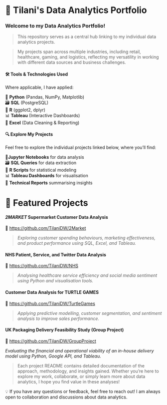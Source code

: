 # 🚀 Tilani's Data Analytics Portfolio

### Welcome to my Data Analytics Portfolio!

> This repository serves as a central hub linking to my individual data analytics projects.

> My projects span across multiple industries, including retail, healthcare, gaming, and logistics, reflecting my versatility in working with different data sources and business challenges.
 
#### 🛠 Tools & Technologies Used

Where applicable, I have applied:

🐍 **Python** (Pandas, NumPy, Matplotlib)  
🗃️ **SQL** (PostgreSQL)  
📜 **R** (ggplot2, dplyr)  
📊 **Tableau** (Interactive Dashboards)  
📑 **Excel** (Data Cleaning & Reporting)  
 
#### 🔍  Explore My Projects

Feel free to explore the individual projects linked below, where you’ll find:

📓**Jupyter Notebooks** for data analysis  
🗃️ **SQL Queries** for data extraction  
📜 **R Scripts** for statistical modeling  
📊 **Tableau Dashboards** for visualisation  
📄 **Technical Reports** summarising insights  
 
# 📌 Featured Projects

####  *2MARKET* Supermarket Customer Data Analysis 
🔗 https://github.com/TilaniDW/2Market

>*Exploring customer spending behaviours, marketing effectiveness, and product performance using SQL, Excel, and Tableau.*

#### NHS Patient, Service, and Twitter Data Analysis
🔗 https://github.com/TilaniDW/NHS

>*Analysing healthcare service efficiency and social media sentiment using Python and visualisation tools.*

#### Customer Data Analysis for TURTLE GAMES
🔗 https://github.com/TilaniDW/TurtleGames

>*Applying predictive modelling, customer segmentation, and sentiment analysis to improve sales performance.*

#### UK Packaging Delivery Feasibility Study (Group Project)
🔗 https://github.com/TilaniDW/GroupProject

*Evaluating the financial and operational viability of an in-house delivery model using Python, Google API, and Tableau.*


> Each project README contains detailed documentation of the approach, methodology, and insights gained. Whether you’re here to explore my work, collaborate, or simply learn more about data analytics, I hope you find value in these analyses!


💡 If you have any questions or feedback, feel free to reach out! I am always open to collaboration and discussions about data analytics.

